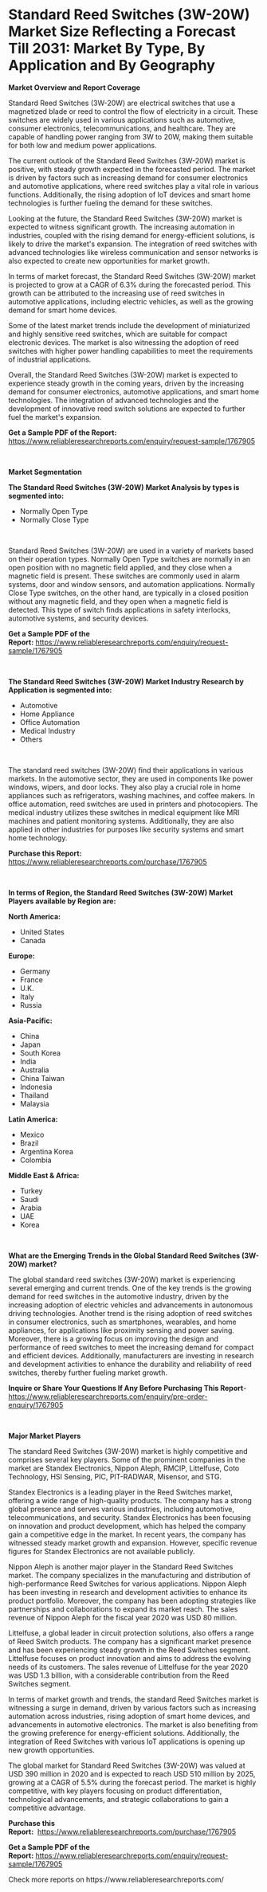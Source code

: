 <p><h1>Standard Reed Switches (3W-20W) Market Size Reflecting a Forecast Till 2031: Market By Type, By Application and By Geography</h1></p><p><strong>Market Overview and Report Coverage</strong></p>
<p><p>Standard Reed Switches (3W-20W) are electrical switches that use a magnetized blade or reed to control the flow of electricity in a circuit. These switches are widely used in various applications such as automotive, consumer electronics, telecommunications, and healthcare. They are capable of handling power ranging from 3W to 20W, making them suitable for both low and medium power applications.</p><p>The current outlook of the Standard Reed Switches (3W-20W) market is positive, with steady growth expected in the forecasted period. The market is driven by factors such as increasing demand for consumer electronics and automotive applications, where reed switches play a vital role in various functions. Additionally, the rising adoption of IoT devices and smart home technologies is further fueling the demand for these switches.</p><p>Looking at the future, the Standard Reed Switches (3W-20W) market is expected to witness significant growth. The increasing automation in industries, coupled with the rising demand for energy-efficient solutions, is likely to drive the market's expansion. The integration of reed switches with advanced technologies like wireless communication and sensor networks is also expected to create new opportunities for market growth.</p><p>In terms of market forecast, the Standard Reed Switches (3W-20W) market is projected to grow at a CAGR of 6.3% during the forecasted period. This growth can be attributed to the increasing use of reed switches in automotive applications, including electric vehicles, as well as the growing demand for smart home devices.</p><p>Some of the latest market trends include the development of miniaturized and highly sensitive reed switches, which are suitable for compact electronic devices. The market is also witnessing the adoption of reed switches with higher power handling capabilities to meet the requirements of industrial applications.</p><p>Overall, the Standard Reed Switches (3W-20W) market is expected to experience steady growth in the coming years, driven by the increasing demand for consumer electronics, automotive applications, and smart home technologies. The integration of advanced technologies and the development of innovative reed switch solutions are expected to further fuel the market's expansion.</p></p>
<p><strong>Get a Sample PDF of the Report:</strong> <a href="https://www.reliableresearchreports.com/enquiry/request-sample/1767905">https://www.reliableresearchreports.com/enquiry/request-sample/1767905</a></p>
<p>&nbsp;</p>
<p><strong>Market Segmentation</strong></p>
<p><strong>The Standard Reed Switches (3W-20W) Market Analysis by types is segmented into:</strong></p>
<p><ul><li>Normally Open Type</li><li>Normally Close Type</li></ul></p>
<p>&nbsp;</p>
<p><p>Standard Reed Switches (3W-20W) are used in a variety of markets based on their operation types. Normally Open Type switches are normally in an open position with no magnetic field applied, and they close when a magnetic field is present. These switches are commonly used in alarm systems, door and window sensors, and automation applications. Normally Close Type switches, on the other hand, are typically in a closed position without any magnetic field, and they open when a magnetic field is detected. This type of switch finds applications in safety interlocks, automotive systems, and security devices.</p></p>
<p><strong>Get a Sample PDF of the Report:</strong>&nbsp;<a href="https://www.reliableresearchreports.com/enquiry/request-sample/1767905">https://www.reliableresearchreports.com/enquiry/request-sample/1767905</a></p>
<p>&nbsp;</p>
<p><strong>The Standard Reed Switches (3W-20W) Market Industry Research by Application is segmented into:</strong></p>
<p><ul><li>Automotive</li><li>Home Appliance</li><li>Office Automation</li><li>Medical Industry</li><li>Others</li></ul></p>
<p>&nbsp;</p>
<p><p>The standard reed switches (3W-20W) find their applications in various markets. In the automotive sector, they are used in components like power windows, wipers, and door locks. They also play a crucial role in home appliances such as refrigerators, washing machines, and coffee makers. In office automation, reed switches are used in printers and photocopiers. The medical industry utilizes these switches in medical equipment like MRI machines and patient monitoring systems. Additionally, they are also applied in other industries for purposes like security systems and smart home technology.</p></p>
<p><strong>Purchase this Report:</strong>&nbsp; <a href="https://www.reliableresearchreports.com/purchase/1767905">https://www.reliableresearchreports.com/purchase/1767905</a></p>
<p>&nbsp;</p>
<p><strong>In terms of Region, the Standard Reed Switches (3W-20W) Market Players available by Region are:</strong></p>
<p>
    <p> <strong> North America: </strong>
        <ul>
            <li>United States</li>
            <li>Canada</li>
        </ul>
        </p> 
    <p> <strong> Europe: </strong>
        <ul>
            <li>Germany</li>
            <li>France</li>
            <li>U.K.</li>
            <li>Italy</li>
            <li>Russia</li>
        </ul>
        </p> 
    <p> <strong> Asia-Pacific: </strong>
        <ul>
            <li>China</li>
            <li>Japan</li>
            <li>South Korea</li>
            <li>India</li>
            <li>Australia</li>
            <li>China Taiwan</li>
            <li>Indonesia</li>
            <li>Thailand</li>
            <li>Malaysia</li>
        </ul>
        </p> 
    <p> <strong> Latin America: </strong>
        <ul>
            <li>Mexico</li>
            <li>Brazil</li>
            <li>Argentina Korea</li>
            <li>Colombia</li>
        </ul>
        </p> 
    <p> <strong> Middle East & Africa: </strong>
        <ul>
            <li>Turkey</li>
            <li>Saudi</li>
            <li>Arabia</li>
            <li>UAE</li>
            <li>Korea</li>
        </ul>
    </p>
    </p>
<p>&nbsp;</p>
<p><strong>What are the Emerging Trends in the Global Standard Reed Switches (3W-20W) market?</strong></p>
<p><p>The global standard reed switches (3W-20W) market is experiencing several emerging and current trends. One of the key trends is the growing demand for reed switches in the automotive industry, driven by the increasing adoption of electric vehicles and advancements in autonomous driving technologies. Another trend is the rising adoption of reed switches in consumer electronics, such as smartphones, wearables, and home appliances, for applications like proximity sensing and power saving. Moreover, there is a growing focus on improving the design and performance of reed switches to meet the increasing demand for compact and efficient devices. Additionally, manufacturers are investing in research and development activities to enhance the durability and reliability of reed switches, thereby further fueling market growth.</p></p>
<p><strong>Inquire or Share Your Questions If Any Before Purchasing This Report</strong>- <a href="https://www.reliableresearchreports.com/enquiry/pre-order-enquiry/1767905">https://www.reliableresearchreports.com/enquiry/pre-order-enquiry/1767905</a></p>
<p>&nbsp;</p>
<p><strong>Major Market Players</strong></p>
<p><p>The standard Reed Switches (3W-20W) market is highly competitive and comprises several key players. Some of the prominent companies in the market are Standex Electronics, Nippon Aleph, RMCIP, Littelfuse, Coto Technology, HSI Sensing, PIC, PIT-RADWAR, Misensor, and STG.</p><p>Standex Electronics is a leading player in the Reed Switches market, offering a wide range of high-quality products. The company has a strong global presence and serves various industries, including automotive, telecommunications, and security. Standex Electronics has been focusing on innovation and product development, which has helped the company gain a competitive edge in the market. In recent years, the company has witnessed steady market growth and expansion. However, specific revenue figures for Standex Electronics are not available publicly.</p><p>Nippon Aleph is another major player in the Standard Reed Switches market. The company specializes in the manufacturing and distribution of high-performance Reed Switches for various applications. Nippon Aleph has been investing in research and development activities to enhance its product portfolio. Moreover, the company has been adopting strategies like partnerships and collaborations to expand its market reach. The sales revenue of Nippon Aleph for the fiscal year 2020 was USD 80 million.</p><p>Littelfuse, a global leader in circuit protection solutions, also offers a range of Reed Switch products. The company has a significant market presence and has been experiencing steady growth in the Reed Switches segment. Littelfuse focuses on product innovation and aims to address the evolving needs of its customers. The sales revenue of Littelfuse for the year 2020 was USD 1.3 billion, with a considerable contribution from the Reed Switches segment.</p><p>In terms of market growth and trends, the standard Reed Switches market is witnessing a surge in demand, driven by various factors such as increasing automation across industries, rising adoption of smart home devices, and advancements in automotive electronics. The market is also benefiting from the growing preference for energy-efficient solutions. Additionally, the integration of Reed Switches with various IoT applications is opening up new growth opportunities.</p><p>The global market for Standard Reed Switches (3W-20W) was valued at USD 390 million in 2020 and is expected to reach USD 510 million by 2025, growing at a CAGR of 5.5% during the forecast period. The market is highly competitive, with key players focusing on product differentiation, technological advancements, and strategic collaborations to gain a competitive advantage.</p></p>
<p><strong>Purchase this Report:</strong>&nbsp;&nbsp;<a href="https://www.reliableresearchreports.com/purchase/1767905">https://www.reliableresearchreports.com/purchase/1767905</a></p>
<p></p>
<p><strong>Get a Sample PDF of the Report:</strong>&nbsp;<a href="https://www.reliableresearchreports.com/enquiry/request-sample/1767905">https://www.reliableresearchreports.com/enquiry/request-sample/1767905</a></p>
<p>Check more reports on https://www.reliableresearchreports.com/</p>